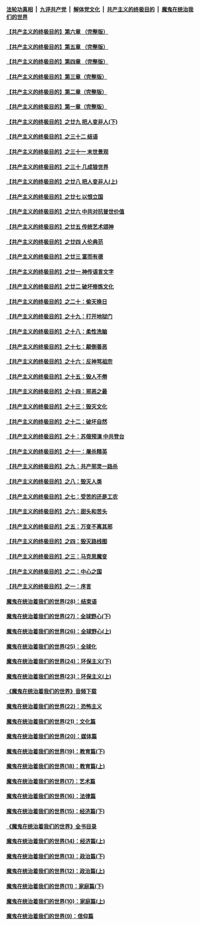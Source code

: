 ####  [法轮功真相](../../../../basic/blob/master/README.md?t=04050730) &nbsp;|&nbsp; [九评共产党](../../../../9ping.md/blob/master/README.md?t=04050730) &nbsp;|&nbsp; [解体党文化](../../../../jtdwh.md/blob/master/README.md?t=04050730)  &nbsp;|&nbsp; [共产主义的终极目的](../../../../gczydzjmd.md/blob/master/README.md?t=04050730) &nbsp;|&nbsp; [魔鬼在统治我们的世界](../../../../mgztzwmdsj.md/blob/master/README.md?t=04050730) 

#### [【共产主义的终极目的】第六章 （完整版）](../pages/nsc422/n11428913.md?t=04050730) 

#### [【共产主义的终极目的】第五章 （完整版）](../pages/nsc422/n11428912.md?t=04050730) 

#### [【共产主义的终极目的】第四章 （完整版）](../pages/nsc422/n11428907.md?t=04050730) 

#### [【共产主义的终极目的】第三章（完整版）](../pages/nsc422/n11428848.md?t=04050730) 

#### [【共产主义的终极目的】第二章（完整版）](../pages/nsc422/n11428831.md?t=04050730) 

#### [【共产主义的终极目的】第一章（完整版）](../pages/nsc422/n11417651.md?t=04050730) 

#### [【共产主义的终极目的】之廿九 把人变非人(下)](../pages/nsc422/n11344140.md?t=04050730) 

#### [【共产主义的终极目的】之三十二 结语](../pages/nsc422/n11360535.md?t=04050730) 

#### [【共产主义的终极目的】之三十一 末世景观](../pages/nsc422/n11351129.md?t=04050730) 

#### [【共产主义的终极目的】之三十 几成狼世界](../pages/nsc422/n11348280.md?t=04050730) 

#### [【共产主义的终极目的】之廿八 把人变非人(上)](../pages/nsc422/n11340492.md?t=04050730) 

#### [【共产主义的终极目的】之廿七 以恨立国](../pages/nsc422/n11336944.md?t=04050730) 

#### [【共产主义的终极目的】之廿六 中共对抗普世价值](../pages/nsc422/n11324785.md?t=04050730) 

#### [【共产主义的终极目的】之廿五 传统艺术颂神](../pages/nsc422/n11296396.md?t=04050730) 

#### [【共产主义的终极目的】之廿四 人伦典范](../pages/nsc422/n11296397.md?t=04050730) 

#### [【共产主义的终极目的】之廿三 富而有德](../pages/nsc422/n11283598.md?t=04050730) 

#### [【共产主义的终极目的】之廿一 神传语言文字](../pages/nsc422/n11263265.md?t=04050730) 

#### [【共产主义的终极目的】之廿二 破坏修炼文化](../pages/nsc422/n11245728.md?t=04050730) 

#### [【共产主义的终极目的】之二十：偷天换日](../pages/nsc422/n11238846.md?t=04050730) 

#### [【共产主义的终极目的】之十九：打开地狱门](../pages/nsc422/n11206376.md?t=04050730) 

#### [【共产主义的终极目的】之十八：柔性洗脑](../pages/nsc422/n11199994.md?t=04050730) 

#### [【共产主义的终极目的】之十七：颠倒善恶](../pages/nsc422/n11179782.md?t=04050730) 

#### [【共产主义的终极目的】之十六：反神骂祖宗](../pages/nsc422/n11166798.md?t=04050730) 

#### [【共产主义的终极目的】之十五：毁人不倦](../pages/nsc422/n11166792.md?t=04050730) 

#### [【共产主义的终极目的】之十四：邪恶之最](../pages/nsc422/n11150249.md?t=04050730) 

#### [【共产主义的终极目的】之十三：毁灭文化](../pages/nsc422/n11135227.md?t=04050730) 

#### [【共产主义的终极目的】之十二：破坏自然](../pages/nsc422/n11135214.md?t=04050730) 

#### [【共产主义的终极目的】之十：苏俄预演 中共登台](../pages/nsc422/n11118424.md?t=04050730) 

#### [【共产主义的终极目的】之十一：屠杀精英](../pages/nsc422/n11118442.md?t=04050730) 

#### [【共产主义的终极目的】之九：共产邪灵一路杀](../pages/nsc422/n11114139.md?t=04050730) 

#### [【共产主义的终极目的】之八：毁灭人类](../pages/nsc422/n11108503.md?t=04050730) 

#### [【共产主义的终极目的】之七：受苦的还是工农](../pages/nsc422/n11101809.md?t=04050730) 

#### [【共产主义的终极目的】之六：甜头和苦头](../pages/nsc422/n11096971.md?t=04050730) 

#### [【共产主义的终极目的】之五：万变不离其邪](../pages/nsc422/n11091285.md?t=04050730) 

#### [【共产主义的终极目的】之四：毁灭路线图](../pages/nsc422/n11086284.md?t=04050730) 

#### [【共产主义的终极目的】之三：马克思魔变](../pages/nsc422/n11061941.md?t=04050730) 

#### [【共产主义的终极目的】之二：中心之国](../pages/nsc422/n11047728.md?t=04050730) 

#### [【共产主义的终极目的】之一：序言](../pages/nsc422/n11086077.md?t=04050730) 

#### [魔鬼在统治着我们的世界(28)：结束语](../pages/nsc422/n10936246.md?t=04050730) 

#### [魔鬼在统治着我们的世界(27)：全球野心(下)](../pages/nsc422/n10928319.md?t=04050730) 

#### [魔鬼在统治着我们的世界(26)：全球野心(上)](../pages/nsc422/n10900318.md?t=04050730) 

#### [魔鬼在统治着我们的世界(25)：全球化](../pages/nsc422/n10788205.md?t=04050730) 

#### [魔鬼在统治着我们的世界(24)：环保主义(下)](../pages/nsc422/n10695307.md?t=04050730) 

#### [魔鬼在统治着我们的世界(23)：环保主义(上)](../pages/nsc422/n10688613.md?t=04050730) 

#### [《魔鬼在统治着我们的世界》音频下载](../pages/nsc422/n10635553.md?t=04050730) 

#### [魔鬼在统治着我们的世界(22)：恐怖主义](../pages/nsc422/n10614727.md?t=04050730) 

#### [魔鬼在统治着我们的世界(21)：文化篇](../pages/nsc422/n10597706.md?t=04050730) 

#### [魔鬼在统治着我们的世界(20)：媒体篇](../pages/nsc422/n10586579.md?t=04050730) 

#### [魔鬼在统治着我们的世界(19)：教育篇(下)](../pages/nsc422/n10564808.md?t=04050730) 

#### [魔鬼在统治着我们的世界(18)：教育篇(上)](../pages/nsc422/n10526970.md?t=04050730) 

#### [魔鬼在统治着我们的世界(17)：艺术篇](../pages/nsc422/n10499093.md?t=04050730) 

#### [魔鬼在统治着我们的世界(16)：法律篇](../pages/nsc422/n10485969.md?t=04050730) 

#### [魔鬼在统治着我们的世界(15)：经济篇(下)](../pages/nsc422/n10469975.md?t=04050730) 

#### [《魔鬼在统治着我们的世界》全书目录](../pages/nsc422/n10464261.md?t=04050730) 

#### [魔鬼在统治着我们的世界(14)：经济篇(上)](../pages/nsc422/n10457370.md?t=04050730) 

#### [魔鬼在统治着我们的世界(13)：政治篇(下)](../pages/nsc422/n10448270.md?t=04050730) 

#### [魔鬼在统治着我们的世界(12)：政治篇(上)](../pages/nsc422/n10444576.md?t=04050730) 

#### [魔鬼在统治着我们的世界(11)：家庭篇(下)](../pages/nsc422/n10440961.md?t=04050730) 

#### [魔鬼在统治着我们的世界(10)：家庭篇(上)](../pages/nsc422/n10435448.md?t=04050730) 

#### [魔鬼在统治着我们的世界(9)：信仰篇](../pages/nsc422/n10432159.md?t=04050730) 

